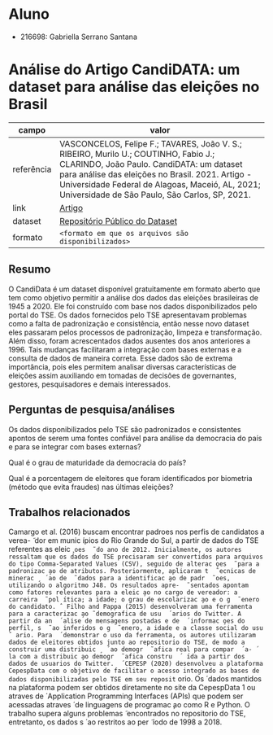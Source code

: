 # Aluno
* 216698: Gabriella Serrano Santana

# Análise do Artigo CandiDATA: um dataset para análise das eleições no Brasil

| campo | valor |
|------------|----------------------------------------|
| referência | VASCONCELOS, Felipe F.; TAVARES, João V. S.; RIBEIRO, Murilo U.; COUTINHO,  Fabio J.; CLARINDO, João Paulo. CandiDATA: um dataset para análise das eleições no Brasil. 2021. Artigo - Universidade Federal de Alagoas, Maceió, AL, 2021; Universidade de São Paulo, São Carlos, SP, 2021. |
| link       | [Artigo](https://drive.google.com/file/d/10hh-MLRk9omaGwdormsXwQa7O7XHXFhT/view) |
| dataset | [Repositório Público do Dataset](https://github.com/felipeVsc/CandiDATA) |
| formato | `<formato em que os arquivos são disponibilizados>` |

## Resumo

O CandiData é um dataset disponível gratuitamente em formato aberto que tem como objetivo permitir a análise dos dados das eleições brasileiras de 1945 a 2020. Ele foi construído  com base nos dados disponibilizados pelo portal do TSE. Os dados fornecidos pelo TSE apresentavam problemas como a falta de padronização e consistência, então nesse novo dataset eles passaram pelos processos de padronização, limpeza e transformação. Além disso, foram acrescentados dados ausentes dos anos anteriores a 1996. Tais mudanças facilitaram a integração com bases externas e a consulta de dados de maneira correta.
Esse dados são de extrema importância, pois eles permitem analisar diversas características de eleições assim auxiliando em tomadas de decisões de governantes, gestores, pesquisadores e demais interessados.

## Perguntas de pesquisa/análises

Os dados disponibilizados pelo TSE são padronizados e consistentes apontos de serem uma fontes confiável para análise da democracia do país e para se integrar com bases externas?

Qual é o grau de maturidade da democracia do país?

Qual é a porcentagem de eleitores que foram identificados por biometria (método que evita fraudes) nas últimas eleições?

## Trabalhos relacionados

Camargo et al. (2016) buscam encontrar padroes nos perfis de candidatos a verea-  ̃
dor em munic ́ıpios do Rio Grande do Sul, a partir de dados do TSE referentes as eleic ̧ ` oes  ̃
do ano de 2012. Inicialmente, os autores ressaltam que os dados do TSE precisaram ser
convertidos para arquivos do tipo Comma-Separated Values (CSV), seguido de alterac ̧oes  ̃
para a padronizac ̧ao de atributos. Posteriormente, aplicaram t  ̃ ecnicas de minerac ̧  ́ ao de  ̃
dados para a identificac ̧ao de padr  ̃ oes, utilizando o algoritmo J48. Os resultados apre-  ̃
sentados apontam como fatores relevantes para a eleic ̧ao no cargo de vereador: a carreira  ̃
pol ́ıtica; a idade; o grau de escolarizac ̧ao e o g  ̃ enero do candidato. ˆ
Filho and Pappa (2015) desenvolveram uma ferramenta para a caracterizac ̧ao ̃
demografica de usu  ́ arios do Twitter. A partir da an  ́ alise de mensagens postadas e de  ́
informac ̧oes do perfil, s  ̃ ao inferidos o g  ̃ enero, a idade e a classe social do usu ˆ ario. Para  ́
demonstrar o uso da ferramenta, os autores utilizaram dados de eleitores obtidos junto ao
repositorio do TSE, de modo a construir uma distribuic ̧  ́ ao demogr  ̃ afica real para compar  ́ a- ́
la com a distribuic ̧ao demogr  ̃ afica constru  ́  ́ıda a partir dos dados de usuarios do Twitter.  ́
CEPESP (2020) desenvolveu a plataforma CepespData com o objetivo de facilitar
o acesso integrado as bases de dados disponibilizadas pelo TSE em seu reposit ` orio. Os  ́
dados mantidos na plataforma podem ser obtidos diretamente no site da CepespData 1 ou
atraves de  ́ Application Programming Interfaces (APIs) que podem ser acessadas atraves ́
de linguagens de programac ̧ao como R e Python. O trabalho supera alguns problemas  ̃
encontrados no repositorio do TSE, entretanto, os dados s  ́ ao restritos ao per  ̃  ́ıodo de 1998
a 2018.
